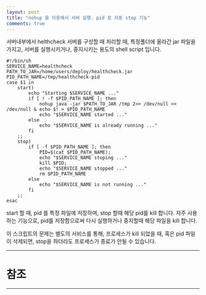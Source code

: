 ```yaml
---
layout: post
title: "nohup 을 이용해서 서버 실행. pid 로 자동 stop 기능"
comments: true
---
```


서버내부에서 helthcheck 서버를 구성할 때 처리할 때,
특정폴더에 올라간 jar 파일을 가지고,
서버를 실행시키거나, 중지시키는 용도의 shell script 입니다.

```
#!/bin/sh
SERVICE_NAME=healthcheck
PATH_TO_JAR=/home/users/deploy/healthcheck.jar
PID_PATH_NAME=/tmp/healthcheck-pid
case $1 in
    start)
        echo "Starting $SERVICE_NAME ..."
        if [ ! -f $PID_PATH_NAME ]; then
            nohup java -jar $PATH_TO_JAR /tmp 2>> /dev/null >> /dev/null & echo $! > $PID_PATH_NAME
            echo "$SERVICE_NAME started ..."
        else
            echo "$SERVICE_NAME is already running ..."
        fi
    ;;
    stop)
        if [ -f $PID_PATH_NAME ]; then
            PID=$(cat $PID_PATH_NAME);
            echo "$SERVICE_NAME stoping ..."
            kill $PID;
            echo "$SERVICE_NAME stopped ..."
            rm $PID_PATH_NAME
        else
            echo "$SERVICE_NAME is not running ..."
        fi
    ;;
esac
```

start 할 때, pid 를 특정 파일에 저장하며, stop 할때 해당 pid를 kill 합니다.
자주 사용하는 기능으로,
pid를 저장함으로써 다시 실행하거나 중지할때 해당 파일을 kill 합니다.

이 스크립트의 문제는 별도의 서비스를 통해, 프로세스가 kill 되었을 때, 혹은
pid 파일이 삭제되면, stop을 하더라도 프로세스가 종료가 안될 수 있습니다.


-----
# 참조
-----
